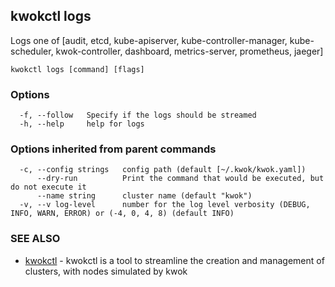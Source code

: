 ## kwokctl logs

Logs one of [audit, etcd, kube-apiserver, kube-controller-manager, kube-scheduler, kwok-controller, dashboard, metrics-server, prometheus, jaeger]

```
kwokctl logs [command] [flags]
```

### Options

```
  -f, --follow   Specify if the logs should be streamed
  -h, --help     help for logs
```

### Options inherited from parent commands

```
  -c, --config strings   config path (default [~/.kwok/kwok.yaml])
      --dry-run          Print the command that would be executed, but do not execute it
      --name string      cluster name (default "kwok")
  -v, --v log-level      number for the log level verbosity (DEBUG, INFO, WARN, ERROR) or (-4, 0, 4, 8) (default INFO)
```

### SEE ALSO

* [kwokctl](kwokctl.md)	 - kwokctl is a tool to streamline the creation and management of clusters, with nodes simulated by kwok

